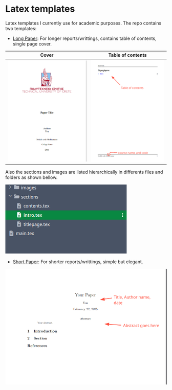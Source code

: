 # Latex templates

Latex templates I currently use for academic purposes. The repo contains two templates:

- [Long Paper](https://github.com/ThomasLagkalis/MyLatexTemplate/tree/main/long_paper): For longer reports/writtings, contains table of contents, single page cover. 

| Cover                                            | Table of contents                               |
| ------------------------------------------------ | ----------------------------------------------- |
| ![alt-text-1](/assets/latex_long1.png "title-1") | ![alt-text-2](/assets/latex_long2.png "title-2")|


Also the sections and images are listed hierarchically in differents files and folders as shown bellow.

![long paper pic 3](/assets/latex_long3.png)


- [Short Paper](https://github.com/ThomasLagkalis/MyLatexTemplate/tree/main/short_paper): For shorter reports/writtings, simple but elegant.

![short paper pic ](/assets/latex_short.png)
